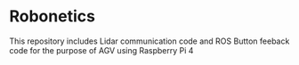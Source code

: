 # Robonetics
This repository includes Lidar communication code and ROS Button feeback code for the purpose of AGV using Raspberry Pi 4
